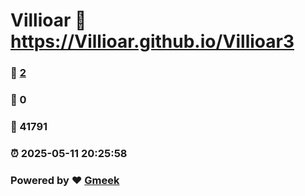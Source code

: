 # Villioar :link: https://Villioar.github.io/Villioar3 
### :page_facing_up: [2](https://Villioar.github.io/Villioar3/tag.html) 
### :speech_balloon: 0 
### :hibiscus: 41791 
### :alarm_clock: 2025-05-11 20:25:58 
### Powered by :heart: [Gmeek](https://github.com/Meekdai/Gmeek)
